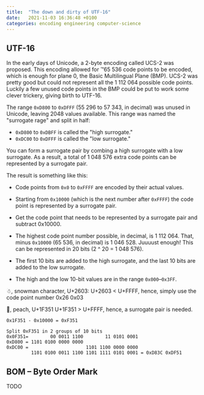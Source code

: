 ```yaml
---
title:  "The down and dirty of UTF-16"
date:   2021-11-03 16:36:48 +0100
categories: encoding engineering computer-science
---
```


## UTF-16

In the early days of Unicode, a 2-byte encoding called UCS-2 was proposed. This
encoding allowed for ™65 536 code points to be encoded, which is enough for
plane 0, the Basic Multilingual Plane (BMP). UCS-2 was pretty good but could not
represent all the 1 112 064 possible code points. Luckily a few unused code
points in the BMP could be put to work some clever trickery, giving birth to
UTF-16.

The range `0xD800` to `0xDFFF` (55 296 to 57 343, in decimal) was unused in
Unicode, leaving 2048 values available. This range was named the "surrogate
rage" and split in half:

- `0xD800` to `0xDBFF` is called the "high surrogate."
- `0xDC00` to `0xDFFF` is called the "low surrogate."
  
You can form a surrogate pair by combing a high surrogate with a low
surrogate. As a result, a total of 1 048 576 extra code points can be
represented by a surrogate pair.

The result is something like this:
- Code points from `0x0` to `0xFFFF` are encoded by their actual values.
- Starting from `0x10000` (which is the next number after `0xFFFF`) the code
  point is represented by a surrogate pair.

- Get the code point that needs to be represented by a surrogate pair and
  subtract 0x10000.
- The highest code point number possible, in decimal, is 1 112 064. That, minus
  `0x10000` (65 536, in decimal) is 1 046 528. Juuuust enough! This can be
  represented in 20 bits (2 ^ 20 = 1 048 576).
- The first 10 bits are added to the high surrogate, and the last 10 bits are
  added to the low surrogate.
- The high and the low 10-bit values are in the range `0x000`–`0x3FF`.


☃, snowman character, U+2603:
U+2603 < U+FFFF, hence, simply use the code point number
0x26 0x03

🍑, peach, U+1F351
U+1F351 > U+FFFF, hence, a surrogate pair is needed.
```
0x1F351 - 0x10000 = 0xF351

Split 0xF351 in 2 groups of 10 bits
0x0F351=        00 0011 1100        11 0101 0001
0xD800 = 1101 0100 0000 0000
0xDC00 =                     1101 1100 0000 0000
         1101 0100 0011 1100 1101 1111 0101 0001 = 0xD83C 0xDF51
```


## BOM – Byte Order Mark

TODO
